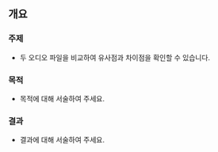 ## 개요

### 주제
- 두 오디오 파일을 비교하여 유사점과 차이점을 확인할 수 있습니다.

### 목적
- 목적에 대해 서술하여 주세요.

### 결과
- 결과에 대해 서술하여 주세요.
